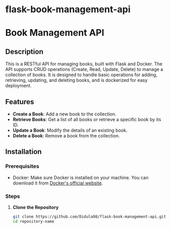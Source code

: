 # flask-book-management-api
# Book Management API

## Description

This is a RESTful API for managing books, built with Flask and Docker. The API supports CRUD operations (Create, Read, Update, Delete) to manage a collection of books. It is designed to handle basic operations for adding, retrieving, updating, and deleting books, and is dockerized for easy deployment.

## Features

- **Create a Book**: Add a new book to the collection.
- **Retrieve Books**: Get a list of all books or retrieve a specific book by its ID.
- **Update a Book**: Modify the details of an existing book.
- **Delete a Book**: Remove a book from the collection.

## Installation

### Prerequisites

- Docker: Make sure Docker is installed on your machine. You can download it from [Docker's official website](https://www.docker.com/products/docker-desktop).

### Steps

1. **Clone the Repository**

   ```bash
   git clone https://github.com/Didula98/flask-book-management-api.git
   cd repository-name

